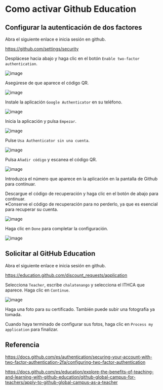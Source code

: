 # Como activar Github Education

## Configurar la autenticación de dos factores

Abra el siguiente enlace e inicia sesión en github.

https://github.com/settings/security

Desplácese hacia abajo y haga clic en el botón `Enable two-factor authentication`.

![image](https://github.com/itcha-organization/git-tutorial/assets/83223664/0cfc15fd-6bb5-4425-91ef-944ab626bb42)

Asegúrese de que aparece el código QR.

![image](https://github.com/itcha-organization/git-tutorial/assets/83223664/ba04b105-5cd8-4738-a779-9bdab795c01a)

Instale la aplicación `Google Authenticator` en su teléfono.

![image](https://github.com/itcha-organization/git-tutorial/assets/83223664/b6eed257-399e-4dda-b993-9b864a50b316)

Inicia la aplicación y pulsa `Empezar`.

![image](https://github.com/itcha-organization/git-tutorial/assets/83223664/a230145a-b81f-4d44-98c8-8a345cea5fab)

Pulse `Usa Authenticator sin una cuenta`.

![image](https://github.com/itcha-organization/git-tutorial/assets/83223664/59ec4a7a-6c27-4304-b8ed-6348b4eefcdc)

Pulsa `Añadir código` y escanea el código QR.

![image](https://github.com/itcha-organization/git-tutorial/assets/83223664/079d08a4-da13-472a-9032-7b950a4ce248)

Introduzca el número que aparece en la aplicación en la pantalla de Github para continuar.

Descargue el código de recuperación y haga clic en el botón de abajo para continuar.<br>
※Conserve el código de recuperación para no perderlo, ya que es esencial para recuperar su cuenta.

![image](https://github.com/itcha-organization/git-tutorial/assets/83223664/727bfd4f-9385-4db7-b250-c1c22135dd51)

Haga clic en `Done` para completar la configuración.

![image](https://github.com/itcha-organization/git-tutorial/assets/83223664/6a29f7d9-9db6-4f9b-883c-41066618f1a7)



## Solicitar al GitHub Education

Abra el siguiente enlace e inicia sesión en github.

https://education.github.com/discount_requests/application

Selecciona `Teacher`, escribe `chalatenango` y selecciona el ITHCA que aparece. Haga clic en `Continue`.

![image](https://github.com/itcha-organization/git-tutorial/assets/83223664/096e696e-32eb-47a6-b9b3-00ebf06e2f01)

Haga una foto para su certificado. También puede subir una fotografía ya tomada.

Cuando haya terminado de configurar sus fotos, haga clic en `Process my application` para finalizar.

## Referencia

https://docs.github.com/es/authentication/securing-your-account-with-two-factor-authentication-2fa/configuring-two-factor-authentication

https://docs.github.com/es/education/explore-the-benefits-of-teaching-and-learning-with-github-education/github-global-campus-for-teachers/apply-to-github-global-campus-as-a-teacher


